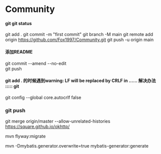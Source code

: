 

# Community

#### git git status
git add .
git commit -m "first commit"
git branch -M main
git remote add origin https://github.com/Fox1997/Community.git
git push -u origin main 

#### 添加README 
git commit --amend --no-edit  
git push

#### git add . 的时候遇到warning: LF will be replaced by CRLF in ...... 解决办法 ::::: git   
git config --global core.autocrlf false

### git push
git merge origin/master --allow-unrelated-histories
https://square.github.io/okhttp/

mvn flyway:migrate

mvn -Dmybatis.generator.overwrite=true mybatis-generator:generate

